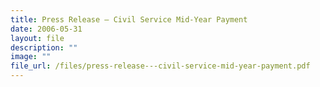 ```yaml
---
title: Press Release – Civil Service Mid‑Year Payment
date: 2006-05-31
layout: file
description: ""
image: ""
file_url: /files/press-release---civil-service-mid-year-payment.pdf
---
```

